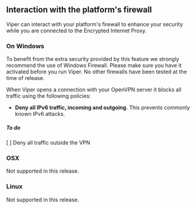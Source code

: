 ## Interaction with the platform's firewall
Viper can interact with your platform's firewall to enhance your security while you are connected to the Encrypted Internet Proxy.

### On Windows
To benefit from the extra security provided by this feature we strongly recommend the use of Windows Firewall. Please make sure you have it activated before you run Viper. No other firewalls have been tested at the time of release.

When Viper opens a connection with your OpenVPN server it blocks all traffic using the following policies:
 
 * **Deny all IPv6 traffic, incoming and outgoing**. This prevents commonly known IPv6 attacks.

##### To do
[ ] Deny all traffic outside the VPN

### OSX
Not supported in this release.

### Linux
Not supported in this release.

